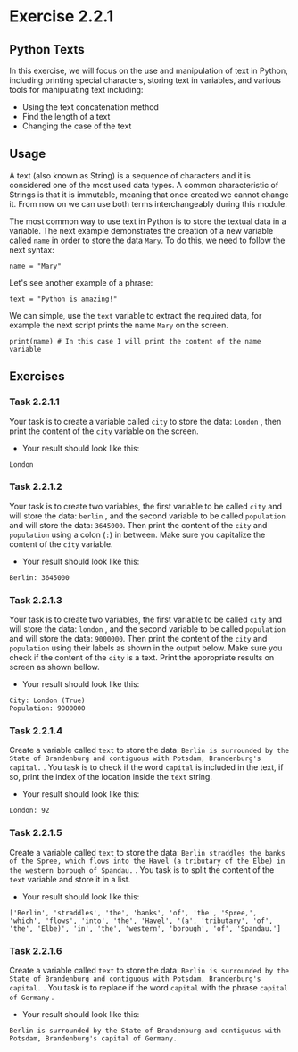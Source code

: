 # Exercise 2.2.1

## 

## Python Texts

In this exercise, we will focus on the use and manipulation of text  in Python, including printing special characters, storing text in  variables, and various tools for manipulating text including:

- Using the text concatenation method
- Find the length of a text
- Changing the case of the text

## 

## Usage

A text (also known as String) is a sequence of characters and it is  considered one of the most used data types. A common characteristic of  Strings is that it is immutable, meaning that once created we cannot  change it. From now on we can use both terms interchangeably during this module.

The most common way to use text in Python is to store the textual  data in a variable. The next example demonstrates the creation of a new  variable called `name` in order to store the data `Mary`. To do this, we need to follow the next syntax:

```
name = "Mary"
```

Let's see another example of a phrase:

```
text = "Python is amazing!"
```

We can simple, use the `text` variable to extract the required data, for example the next script prints the name `Mary` on the screen.

```
print(name) # In this case I will print the content of the name variable
```

## 

## Exercises

### 

### Task 2.2.1.1

Your task is to create a variable called `city` to store the data: `London` , then print the content of the `city` variable on the screen.

- Your result should look like this:

```
London
```

### 

### Task 2.2.1.2

Your task is to create two variables, the first variable to be called `city` and will store the data: `berlin` , and the second variable to be called `population` and will store the data: `3645000`. Then print the content of the `city` and `population` using a colon (`:`)  in between.  Make sure you capitalize the content of the `city` variable.

- Your result should look like this:

```
Berlin: 3645000
```

### 

### Task 2.2.1.3

Your task is to create two variables, the first variable to be called `city` and will store the data: `london` , and the second variable to be called `population` and will store the data: `9000000`. Then print the content of the `city` and `population` using their labels as shown in the output below. Make sure you check if the content of the `city` is a text. Print the appropriate results on screen as shown bellow.

- Your result should look like this:

```
City: London (True)
Population: 9000000 
```

### 

### Task 2.2.1.4

Create a variable called `text` to store the data: `Berlin is surrounded by the State of Brandenburg and contiguous with Potsdam, Brandenburg's capital.` . You task is to check if  the word `capital`  is included in the text, if so, print the index of the location inside the `text` string.

- Your result should look like this:

```
London: 92
```

### 

### Task 2.2.1.5

Create a variable called `text` to store the data: `Berlin straddles the banks of the Spree, which flows into the Havel (a tributary of the Elbe) in the western borough of Spandau.` . You task is to split the content of the `text` variable and store it in a list.

- Your result should look like this:

```
['Berlin', 'straddles', 'the', 'banks', 'of', 'the', 'Spree,', 'which', 'flows', 'into', 'the', 'Havel', '(a', 'tributary', 'of', 'the', 'Elbe)', 'in', 'the', 'western', 'borough', 'of', 'Spandau.']
```

### 

### Task 2.2.1.6

Create a variable called `text` to store the data: `Berlin is surrounded by the State of Brandenburg and contiguous with Potsdam, Brandenburg's capital.` . You task is to replace if  the word `capital` with the phrase  `capital of Germany` .

- Your result should look like this:

```
Berlin is surrounded by the State of Brandenburg and contiguous with Potsdam, Brandenburg's capital of Germany.
```
